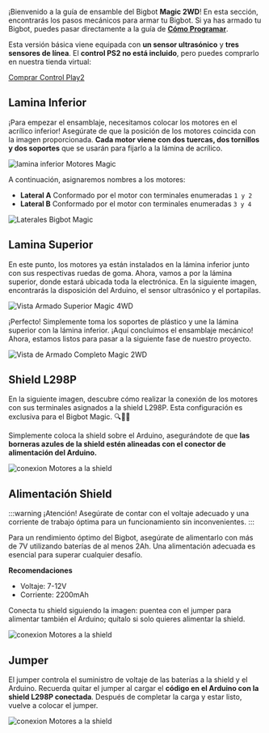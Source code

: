 
¡Bienvenido a la guía de ensamble del Bigbot **Magic 2WD**! En esta sección, encontrarás los pasos mecánicos para armar tu Bigbot. Si ya has armado tu Bigbot, puedes pasar directamente a la guía de [**Cómo Programar**](/magic/bot.md).

Esta versión básica viene equipada con **un sensor ultrasónico** y **tres sensores de línea**. El **control PS2 no está incluido**, pero puedes comprarlo en nuestra tienda virtual:
<div class="download-layout">
  <a class="btn" target="_blank" href="https://www.bigtronica.com/aeromodelismo-hobbies/radios/2101-control-play2-inalambrico-5053212021016.html">
Comprar Control Play2
</a>
</div>

## Lamina Inferior

¡Para empezar el ensamblaje, necesitamos colocar los motores en el acrílico inferior! Asegúrate de que la posición de los motores coincida con la imagen proporcionada. **Cada motor viene con dos tuercas, dos tornillos y dos soportes** que se usarán para fijarlo a la lámina de acrílico.

![lamina inferior Motores Magic](/magic_2wd_0.webp)
 
A continuación, asignaremos nombres a los motores:

- **Lateral A** Conformado por el motor con terminales enumeradas `1 y 2`
- **Lateral B** Conformado por el motor con terminales enumeradas `3 y 4 `

![Laterales Bigbot Magic](/magic_2wd_1.webp)

## Lamina Superior
En este punto, los motores ya están instalados en la lámina inferior junto con sus respectivas ruedas de goma. Ahora, vamos a por la lámina superior, donde estará ubicada toda la electrónica. En la siguiente imagen, encontrarás la disposición del Arduino, el sensor ultrasónico y el portapilas.

![Vista Armado Superior Magic 4WD](/magic_2wd_2.webp)

¡Perfecto! Simplemente toma los soportes de plástico y une la lámina superior con la lámina inferior. ¡Aquí concluimos el ensamblaje mecánico!  Ahora, estamos listos para pasar a la siguiente fase de nuestro proyecto.

![Vista de Armado Completo Magic 2WD](/magic_2wd_3.webp)


## Shield L298P

En la siguiente imagen, descubre cómo realizar la conexión de los motores con sus terminales asignados a la shield L298P. Esta configuración es exclusiva para el Bigbot Magic. 🔍🔧✨

Simplemente coloca la shield sobre el Arduino, asegurándote de que **las borneras azules de la shield estén alineadas con el conector de alimentación del Arduino.**

![conexion Motores a la shield](/magic_2wd_4.webp)


## Alimentación Shield

:::warning ¡Atención!
Asegúrate de contar con el voltaje adecuado y una corriente de trabajo óptima para un funcionamiento sin inconvenientes.
:::

Para un rendimiento óptimo del Bigbot, asegúrate de alimentarlo con más de 7V utilizando baterías de al menos 2Ah. Una alimentación adecuada es esencial para superar cualquier desafío. 

**Recomendaciones**

- Voltaje: 7-12V
- Corriente: 2200mAh

Conecta tu shield siguiendo la imagen: puentea con el jumper para alimentar también el Arduino; quítalo si solo quieres alimentar la shield.

![conexion Motores a la shield](/magic_4wd_5.webp)

## Jumper

El jumper controla el suministro de voltaje de las baterías a la shield y el Arduino. Recuerda quitar el jumper al cargar el **código en el Arduino con la shield L298P conectada**. Después de completar la carga y estar listo, vuelve a colocar el jumper. 

![conexion Motores a la shield](/magic_2wd_5.webp)